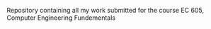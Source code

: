 Repository containing all my work submitted for the course EC 605, Computer Engineering Fundementals
